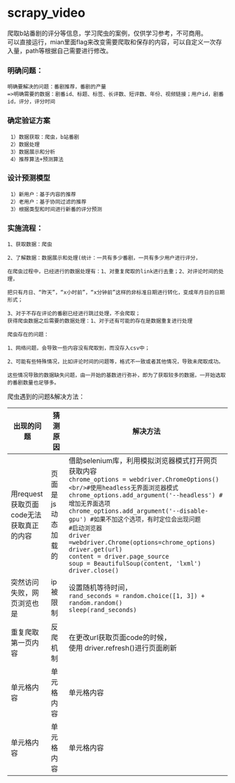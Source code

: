 # scrapy_video
爬取b站番剧的评分等信息，学习爬虫的案例，仅供学习参考，不可商用。<br>
可以直接运行，mian里面flag来改变需要爬取和保存的内容，可以自定义一次存入量，path等根据自己需要进行修改。
### 明确问题：

    明确要解决的问题：番剧推荐，番剧的产量 
    =>明确需要的数据：剧番id、标题、标签、长评数、短评数、年份、视频链接；用户id，剧番id，评分，评分时间

### 确定验证方案
  
     1）数据获取：爬虫，b站番剧
     2）数据处理
     3）数据展示和分析
     4）推荐算法+预测算法

### 设计预测模型
        
     1）新用户：基于内容的推荐
     2）老用户：基于协同过滤的推荐
     3）根据类型和时间进行新番的评分预测

### 实施流程：

    1、获取数据：爬虫

    2、了解数据：数据展示和处理(统计：一共有多少番剧，一共有多少用户进行评分，

    在爬虫过程中，已经进行的数据处理有：1、对重复爬取的link进行去重；2、对评论时间的处理，
    
    把只有月日、“昨天”，“x小时前”，“x分钟前”这样的非标准日期进行转化，变成年月日的日期形式；
    
    3、对于不存在评论的番剧已经进行跳过处理，不会爬取；
    获得爬虫数据之后需要的数据处理：1、对于还有可能的存在是数据重复进行处理

    爬虫存在的问题：
    
    1、网络问题，会导致一些内容没有爬取到，而没存入csv中；
    
    2、可能有些特殊情况，比如评论时间的问题等，格式不一致或者其他情况，导致未爬取成功。
    
    这些情况导致的数据缺失问题，由一开始的基数进行弥补，即为了获取较多的数据，一开始选取的番剧数量也足够多。

爬虫遇到的问题&解决方法：

 出现的问题  | 猜测原因  | 解决方法
 ---- | ----- | ------  
  用request获取页面code无法获取真正的内容  | 页面是js动态加载的 | 借助selenium库，利用模拟浏览器模式打开网页获取内容<br/>```chrome_options = webdriver.ChromeOptions()<br/>#使用headless无界面浏览器模式```<br/>```chrome_options.add_argument('--headless') # 增加无界面选项```<br/>```chrome_options.add_argument('--disable-gpu') #如果不加这个选项，有时定位会出现问题```<br/>```#启动浏览器```<br/>```driver =webdriver.Chrome(options=chrome_options)``` <br/>```driver.get(url)```<br/>```content = driver.page_source```<br/>```soup = BeautifulSoup(content, 'lxml')```<br/>```driver.close()```<br/> 
 突然访问失败，网页浏览也是  | ip被限制 | 设置随机等待时间，<br/>```rand_seconds = random.choice([1, 3]) + random.random()```<br/>  ```sleep(rand_seconds) ```|
 重复爬取第一页内容 | 反爬机制 | 在更改url获取页面code的时候，	<br/>使用 driver.refresh()进行页面刷新 
  单元格内容  | 单元格内容 | 单元格内容 
   单元格内容  | 单元格内容 | 单元格内容 

